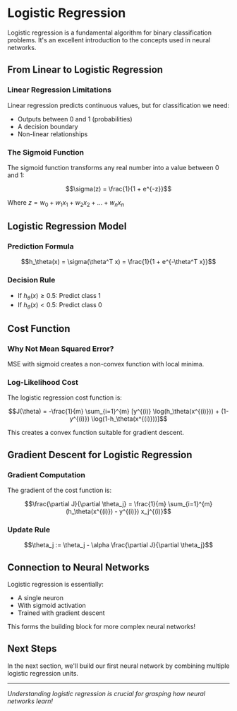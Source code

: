 # Logistic Regression

Logistic regression is a fundamental algorithm for binary classification problems. It's an excellent introduction to the concepts used in neural networks.

## From Linear to Logistic Regression

### Linear Regression Limitations

Linear regression predicts continuous values, but for classification we need:
- Outputs between 0 and 1 (probabilities)
- A decision boundary
- Non-linear relationships

### The Sigmoid Function

The sigmoid function transforms any real number into a value between 0 and 1:

$$\sigma(z) = \frac{1}{1 + e^{-z}}$$

Where $z = w_0 + w_1x_1 + w_2x_2 + ... + w_nx_n$

## Logistic Regression Model

### Prediction Formula

$$h_\theta(x) = \sigma(\theta^T x) = \frac{1}{1 + e^{-\theta^T x}}$$

### Decision Rule

- If $h_\theta(x) \geq 0.5$: Predict class 1
- If $h_\theta(x) < 0.5$: Predict class 0

## Cost Function

### Why Not Mean Squared Error?

MSE with sigmoid creates a non-convex function with local minima.

### Log-Likelihood Cost

The logistic regression cost function is:

$$J(\theta) = -\frac{1}{m} \sum_{i=1}^{m} [y^{(i)} \log(h_\theta(x^{(i)})) + (1-y^{(i)}) \log(1-h_\theta(x^{(i)}))]$$

This creates a convex function suitable for gradient descent.

## Gradient Descent for Logistic Regression

### Gradient Computation

The gradient of the cost function is:

$$\frac{\partial J}{\partial \theta_j} = \frac{1}{m} \sum_{i=1}^{m} (h_\theta(x^{(i)}) - y^{(i)}) x_j^{(i)}$$

### Update Rule

$$\theta_j := \theta_j - \alpha \frac{\partial J}{\partial \theta_j}$$

## Connection to Neural Networks

Logistic regression is essentially:
- A single neuron
- With sigmoid activation
- Trained with gradient descent

This forms the building block for more complex neural networks!

## Next Steps

In the next section, we'll build our first neural network by combining multiple logistic regression units.

---

*Understanding logistic regression is crucial for grasping how neural networks learn!*